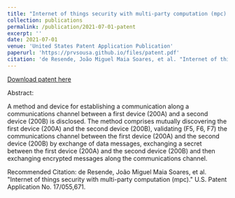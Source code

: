 ```yaml
---
title: "Internet of things security with multi-party computation (mpc) - US20210203492A1"
collection: publications
permalink: /publication/2021-07-01-patent
excerpt: ''
date: 2021-07-01
venue: 'United States Patent Application Publication'
paperurl: 'https://prvsousa.github.io/files/patent.pdf'
citation: 'de Resende, João Miguel Maia Soares, et al. "Internet of things security with multi-party computation (mpc)." U.S. Patent Application No. 17/055,671.'
---
```


[Download patent here](https://prvsousa.github.io/files/patent.pdf)

Abstract:

A method and device for establishing a communication along a communications channel between a first device (200A) and a second device (200B) is disclosed. The method comprises mutually discovering the first device (200A) and the second device (200B), validating (F5, F6, F7) the communications channel between the first device (200A) and the second device (200B) by exchange of data messages, exchanging a secret between the first device (200A) and the second device (200B) and then exchanging encrypted messages along the communications channel.

Recommended Citation: de Resende, João Miguel Maia Soares, et al. "Internet of things security with multi-party computation (mpc)." U.S. Patent Application No. 17/055,671.